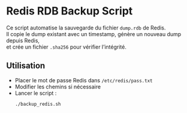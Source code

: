 
# Redis RDB Backup Script

Ce script automatise la sauvegarde du fichier `dump.rdb` de Redis.  
Il copie le dump existant avec un timestamp, génère un nouveau dump depuis Redis,  
et crée un fichier `.sha256` pour vérifier l’intégrité.

## Utilisation
- Placer le mot de passe Redis dans `/etc/redis/pass.txt`
- Modifier les chemins si nécessaire
- Lancer le script :  
  ```bash
  ./backup_redis.sh

